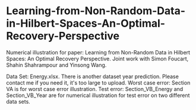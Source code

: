 # Learning-from-Non-Random-Data-in-Hilbert-Spaces-An-Optimal-Recovery-Perspective
Numerical illustration for paper: Learning from Non-Random Data in Hilbert Spaces: An Optimal Recovery Perspective. Joint work with Simon Foucart, Shahin Shahrampour and Yinsong Wang.

Data Set: Energy.xlsx. There is another dataset year prediction. Please contact me if you need it, it's too large to upload.
Worst case error: Section VA is for worst case error illustration.
Test error: Section_VB_Energy and Section_VB_Year are for numerical illustration for test error on two different data sets.
